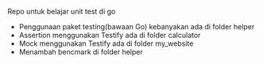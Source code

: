 Repo untuk belajar unit test di go 
- Penggunaan paket testing(bawaan Go) kebanyakan ada di folder helper
- Assertion menggunakan Testify ada di folder calculator  
- Mock menggunakan Testify ada di folder my_website  
- Menambah bencmark di folder helper  
